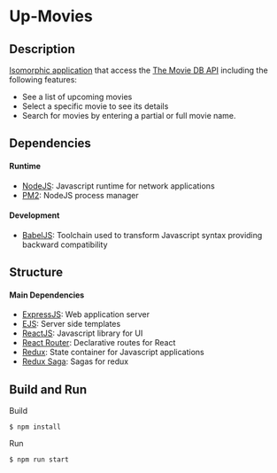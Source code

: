 # Up-Movies

## Description
[Isomorphic application](https://www.lullabot.com/articles/what-is-an-isomorphic-application) that access the [The Movie DB API](https://developers.themoviedb.org/3/getting-started/introduction) including the following features:

* See​​ a list​ of​ upcoming​ movies​
* Select​ a​ specific​​ movie​​ to​ ​see​​ its​​ details​
* Search​ for movies by entering​ a partial or full movie name.

## Dependencies

#### Runtime
* [NodeJS](https://nodejs.org): Javascript runtime for network applications
* [PM2](http://pm2.keymetrics.io): NodeJS process manager

#### Development
* [BabelJS](https://babeljs.io): Toolchain used to transform Javascript syntax providing backward compatibility

 ## Structure
 #### Main Dependencies

* [ExpressJS](https://expressjs.com): Web application server
* [EJS](https://ejs.co): Server side templates
* [ReactJS](https://reactjs.org): Javascript library for UI
* [React Router](https://github.com/ReactTraining/react-router): Declarative routes for React
* [Redux](https://redux.js.org): State container for Javascript applications
* [Redux Saga](https://redux-saga.js.org): Sagas for redux

## Build and Run

Build
```
$ npm install
```

Run
```
$ npm run start
```